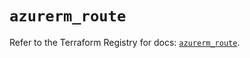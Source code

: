 # `azurerm_route`

Refer to the Terraform Registry for docs: [`azurerm_route`](https://registry.terraform.io/providers/hashicorp/azurerm/4.43.0/docs/resources/route).
